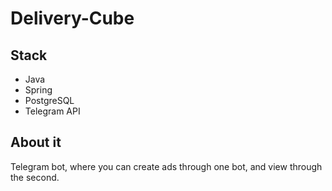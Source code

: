 # Delivery-Cube 

## Stack
* Java
* Spring
* PostgreSQL
* Telegram API

## About it
Telegram bot, where you can create ads through one bot, and view through the second.
